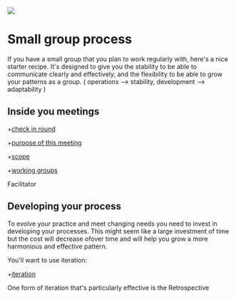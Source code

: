[![](https://github.com/mixmix/hypermarkdown/raw/master/hypermarkdown_badge.png)](https://hypermarkdown.herokuapp.com)

Small group process
====================

If you have a small group that you plan to work regularly with, here's a nice starter recipe.
It's designed to give you the stability to be able to communicate clearly and effectively, and the flexibility to be able to grow your patterns as a group.
( operations --> stability, development --> adaptability )

Inside you meetings
-------------------

+[check in round](../modules/check_in/poster.md)

+[purpose of this meeting](../modules/whats_the_purpose_of_this_meeting/poster.md)

+[scope](../modules/scope/poster.md)

+[working groups](../modules/working_groups/poster.md)

Facilitator

Developing your process
-----------------------

To evolve your practice and meet changing needs you need to invest in developing your processes. This might seem like a large investment of time but the cost will decrease ofover time and will help you grow a more harmonious and effective pattern.

You'll want to use iteration:

+[iteration](../modules/iteration/poster.md)

One form of iteration that's particularly effective is the Retrospective

